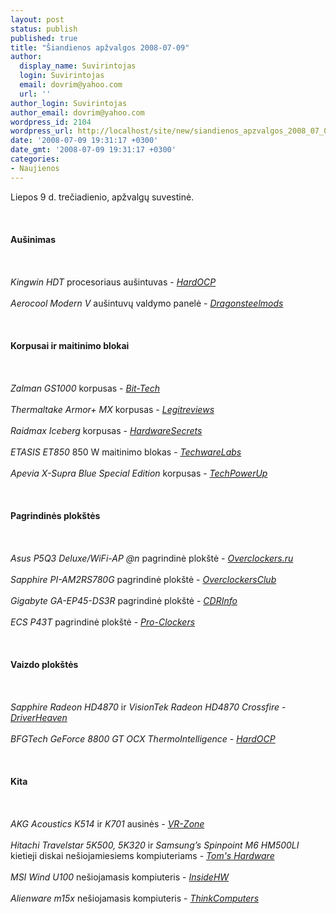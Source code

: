 ```yaml
---
layout: post
status: publish
published: true
title: "Šiandienos apžvalgos 2008-07-09"
author:
  display_name: Suvirintojas
  login: Suvirintojas
  email: dovrim@yahoo.com
  url: ''
author_login: Suvirintojas
author_email: dovrim@yahoo.com
wordpress_id: 2104
wordpress_url: http://localhost/site/new/siandienos_apzvalgos_2008_07_09/
date: '2008-07-09 19:31:17 +0300'
date_gmt: '2008-07-09 19:31:17 +0300'
categories:
- Naujienos
---
```

<p>Liepos 9 d. trečiadienio, apžvalgų suvestinė.<br />
<br><br />
<br><b>Aušinimas</b><br />
<br><br />
<br><i>Kingwin HDT</i> procesoriaus aušintuvas - <a class="ns" href="http://enthusiast.hardocp.com/article.html?art=MTUxMiwxLCxoZW50aHVzaWFzdA=="><i>HardOCP</i></a><br />
<br><i>Aerocool Modern V</i> aušintuvų valdymo panelė - <a class="ns" href="http://www.dragonsteelmods.com/index.php?option=com_content&amp;task=view&amp;id=8446&amp;Itemid=38"><i>Dragonsteelmods</i></a><br />
<br><br />
<br><b>Korpusai ir maitinimo blokai</b><br />
<br><br />
<br><i>Zalman GS1000</i> korpusas - <a class="ns" href="http://www.bit-tech.net/hardware/2008/07/09/zalman-gs1000/1"><i>Bit-Tech</i></a><br />
<br><i>Thermaltake Armor+ MX</i> korpusas - <a class="ns" href="http://www.legitreviews.com/article/738/1/"><i>Legitreviews</i></a><br />
<br><i>Raidmax Iceberg</i> korpusas - <a class="ns" href="http://www.hardwaresecrets.com/article/579"><i>HardwareSecrets</i></a><br />
<br><i>ETASIS ET850</i> 850 W maitinimo blokas - <a class="ns" href="http://www.techwarelabs.com/reviews/PowerSupply/etasis-850"><i>TechwareLabs</i></a><br />
<br><i>Apevia X-Supra Blue Special Edition</i> korpusas - <a class="ns" href="http://www.techpowerup.com/reviews/Apevia/X_Supra/"><i>TechPowerUp</i></a><br />
<br><br />
<br><b>Pagrindinės plokštės</b><br />
<br><br />
<br><i>Asus P5Q3 Deluxe/WiFi-AP @n</i> pagrindinė plokštė - <a class="ns" href="http://www.overclockers.ru/lab/29709.shtml"><i>Overclockers.ru</i></a><br />
<br><i>Sapphire PI-AM2RS780G</i> pagrindinė plokštė - <a class="ns" href="http://www.overclockersclub.com/reviews/sapphire_780g/"><i>OverclockersClub</i></a><br />
<br><i>Gigabyte GA-EP45-DS3R</i> pagrindinė plokštė - <a class="ns" href="http://www.cdrinfo.com/Sections/Reviews/Specific.aspx?ArticleId=23668"><i>CDRInfo</i></a><br />
<br><i>ECS P43T</i> pagrindinė plokštė - <a class="ns" href="http://www.pro-clockers.com/reviews/?id=59"><i>Pro-Clockers</i></a><br />
<br><br />
<br><b>Vaizdo plokštės</b><br />
<br><br />
<br><i>Sapphire Radeon HD4870</i> ir <i>VisionTek Radeon HD4870 Crossfire</i> - <a class="ns" href="http://www.driverheaven.net/reviews.php?reviewid=585"><i>DriverHeaven</i></a><br />
<br><i>BFGTech GeForce 8800 GT OCX ThermoIntelligence</i> - <a class="ns" href="http://enthusiast.hardocp.com/article.html?art=MTUyOCwxLCxoZW50aHVzaWFzdA=="><i>HardOCP</i></a><br />
<br><br />
<br><b>Kita</b><br />
<br><br />
<br><i>AKG Acoustics K514</i> ir <i>K701</i> ausinės - <a class="ns" href="http://www.vr-zone.com/articles/The_Sound_of_AKG%3A_AKG_Acoustics_K514_%26_K701_Review/5913.html"><i>VR-Zone</i></a><br />
<br><i>Hitachi Travelstar 5K500, 5K320</i> ir <i>Samsung’s Spinpoint M6 HM500LI</i> kietieji diskai nešiojamiesiems kompiuteriams - <a class="ns" href="http://www.tomshardware.com/reviews/500gb-notebook-hdd,1960.html"><i>Tom's Hardware</i></a><br />
<br><i>MSI Wind U100</i> nešiojamasis kompiuteris - <a class="ns" href="http://www.insidehw.com/Reviews/Notebooks/MSI-Wind-U100.html"><i>InsideHW</i></a><br />
<br><i>Alienware m15x</i> nešiojamasis kompiuteris - <a class="ns" href="http://www.thinkcomputers.org/index.php?x=reviews&amp;id=792"><i>ThinkComputers</i></a><br />
<br><br />
<br><br />
<br></p>
